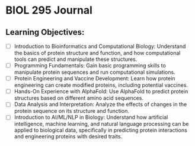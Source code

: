 # BIOL 295 Journal
## Learning Objectives:
- [ ] Introduction to Bioinformatics and Computational Biology: Understand the basics of protein structure and function, and how computational tools can predict and manipulate these structures.
- [ ] Programming Fundamentals: Gain basic programming skills to manipulate protein sequences and run computational simulations.
- [ ] Protein Engineering and Vaccine Development: Learn how protein engineering can create modified proteins, including potential vaccines.
- [ ] Hands-On Experience with AlphaFold: Use AlphaFold to predict protein structures based on different amino acid sequences.
- [ ] Data Analysis and Interpretation: Analyze the effects of changes in the protein sequence on its structure and function.
- [ ] Introduction to AI/ML/NLP in Biology: Understand how artificial intelligence, machine learning, and natural language processing can be applied to biological data, specifically in predicting protein interactions and engineering proteins with desired traits.
